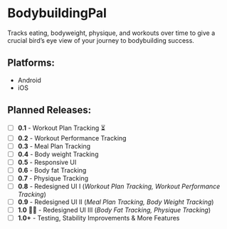 # BodybuildingPal 
Tracks eating, bodyweight, physique, and workouts over time to give a crucial bird’s eye view of your journey to bodybuilding success.

## Platforms: 
- Android
- iOS

## Planned Releases:
- [ ] **0.1** - Workout Plan Tracking ⏳
- [ ] **0.2** - Workout Performance Tracking
- [ ] **0.3** - Meal Plan Tracking
- [ ] **0.4** - Body weight Tracking
- [ ] **0.5** - Responsive UI
- [ ] **0.6** - Body fat Tracking
- [ ] **0.7** - Physique Tracking
- [ ] **0.8** - Redesigned UI I (*Workout Plan Tracking, Workout Performance Tracking*)
- [ ] **0.9** - Redesigned UI II (*Meal Plan Tracking, Body Weight Tracking*)
- [ ] **1.0** 🚀🎉 - Redesigned UI III (*Body Fat Tracking, Physique Tracking*)
- [ ] **1.0+** - Testing, Stability Improvements & More Features  